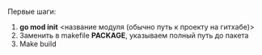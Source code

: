 Первые шаги:
1. **go mod init** <название модуля (обычно путь к проекту на гитхабе)>
2. Заменить в makefile **PACKAGE**, указываем полный путь до пакета
3. Make build
